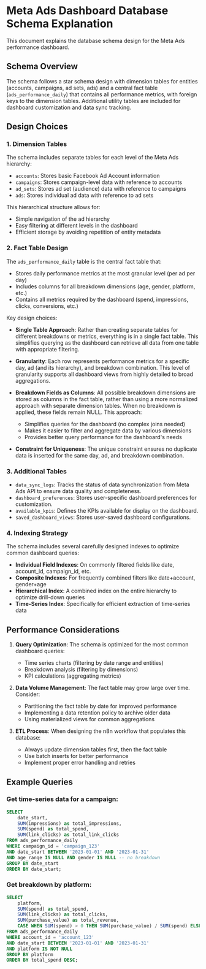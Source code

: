 # Meta Ads Dashboard Database Schema Explanation

This document explains the database schema design for the Meta Ads performance dashboard.

## Schema Overview

The schema follows a star schema design with dimension tables for entities (accounts, campaigns, ad sets, ads) and a central fact table (`ads_performance_daily`) that contains all performance metrics, with foreign keys to the dimension tables. Additional utility tables are included for dashboard customization and data sync tracking.

## Design Choices

### 1. Dimension Tables

The schema includes separate tables for each level of the Meta Ads hierarchy:

- `accounts`: Stores basic Facebook Ad Account information
- `campaigns`: Stores campaign-level data with reference to accounts
- `ad_sets`: Stores ad set (audience) data with reference to campaigns
- `ads`: Stores individual ad data with reference to ad sets

This hierarchical structure allows for:
- Simple navigation of the ad hierarchy
- Easy filtering at different levels in the dashboard
- Efficient storage by avoiding repetition of entity metadata

### 2. Fact Table Design

The `ads_performance_daily` table is the central fact table that:

- Stores daily performance metrics at the most granular level (per ad per day)
- Includes columns for all breakdown dimensions (age, gender, platform, etc.)
- Contains all metrics required by the dashboard (spend, impressions, clicks, conversions, etc.)

Key design choices:

- **Single Table Approach**: Rather than creating separate tables for different breakdowns or metrics, everything is in a single fact table. This simplifies querying as the dashboard can retrieve all data from one table with appropriate filtering.
  
- **Granularity**: Each row represents performance metrics for a specific day, ad (and its hierarchy), and breakdown combination. This level of granularity supports all dashboard views from highly detailed to broad aggregations.

- **Breakdown Fields as Columns**: All possible breakdown dimensions are stored as columns in the fact table, rather than using a more normalized approach with separate dimension tables. When no breakdown is applied, these fields remain NULL. This approach:
  - Simplifies queries for the dashboard (no complex joins needed)
  - Makes it easier to filter and aggregate data by various dimensions
  - Provides better query performance for the dashboard's needs

- **Constraint for Uniqueness**: The unique constraint ensures no duplicate data is inserted for the same day, ad, and breakdown combination.

### 3. Additional Tables

- `data_sync_logs`: Tracks the status of data synchronization from Meta Ads API to ensure data quality and completeness.
- `dashboard_preferences`: Stores user-specific dashboard preferences for customization.
- `available_kpis`: Defines the KPIs available for display on the dashboard.
- `saved_dashboard_views`: Stores user-saved dashboard configurations.

### 4. Indexing Strategy

The schema includes several carefully designed indexes to optimize common dashboard queries:

- **Individual Field Indexes**: On commonly filtered fields like date, account_id, campaign_id, etc.
- **Composite Indexes**: For frequently combined filters like date+account, gender+age
- **Hierarchical Index**: A combined index on the entire hierarchy to optimize drill-down queries
- **Time-Series Index**: Specifically for efficient extraction of time-series data

## Performance Considerations

1. **Query Optimization**: The schema is optimized for the most common dashboard queries:
   - Time series charts (filtering by date range and entities)
   - Breakdown analysis (filtering by dimensions)
   - KPI calculations (aggregating metrics)

2. **Data Volume Management**: The fact table may grow large over time. Consider:
   - Partitioning the fact table by date for improved performance
   - Implementing a data retention policy to archive older data
   - Using materialized views for common aggregations

3. **ETL Process**: When designing the n8n workflow that populates this database:
   - Always update dimension tables first, then the fact table
   - Use batch inserts for better performance
   - Implement proper error handling and retries

## Example Queries

### Get time-series data for a campaign:

```sql
SELECT 
    date_start, 
    SUM(impressions) as total_impressions,
    SUM(spend) as total_spend,
    SUM(link_clicks) as total_link_clicks
FROM ads_performance_daily
WHERE campaign_id = 'campaign_123'
AND date_start BETWEEN '2023-01-01' AND '2023-01-31'
AND age_range IS NULL AND gender IS NULL -- no breakdown
GROUP BY date_start
ORDER BY date_start;
```

### Get breakdown by platform:

```sql
SELECT 
    platform,
    SUM(spend) as total_spend,
    SUM(link_clicks) as total_clicks,
    SUM(purchase_value) as total_revenue,
    CASE WHEN SUM(spend) > 0 THEN SUM(purchase_value) / SUM(spend) ELSE 0 END as roas
FROM ads_performance_daily
WHERE account_id = 'account_123'
AND date_start BETWEEN '2023-01-01' AND '2023-01-31'
AND platform IS NOT NULL
GROUP BY platform
ORDER BY total_spend DESC;
``` 
